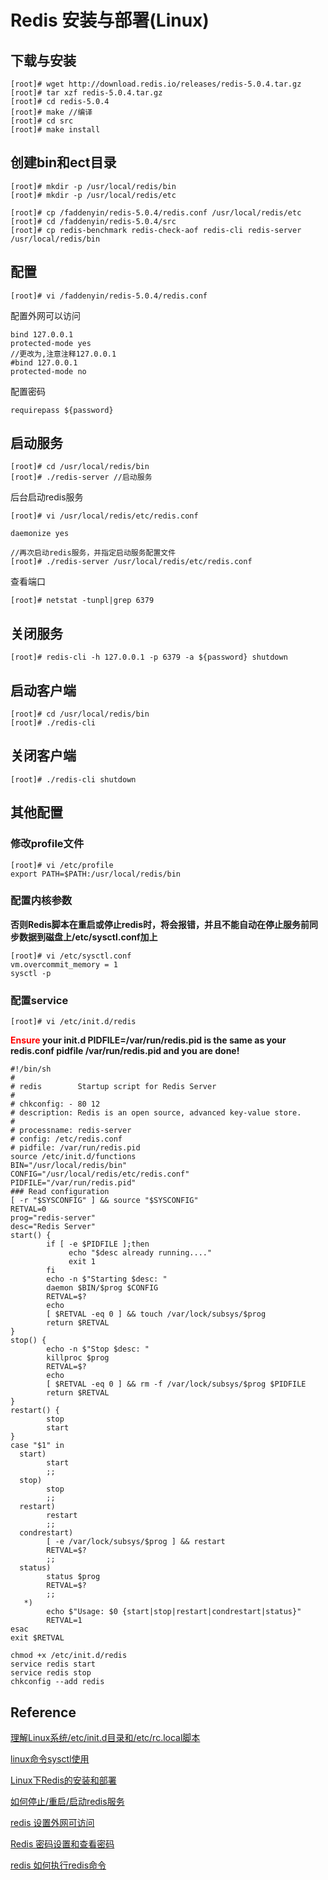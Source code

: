# Redis 安装与部署(Linux)
 



## 下载与安装
`````
[root]# wget http://download.redis.io/releases/redis-5.0.4.tar.gz
[root]# tar xzf redis-5.0.4.tar.gz
[root]# cd redis-5.0.4
[root]# make //编译
[root]# cd src
[root]# make install
`````
## 创建bin和ect目录
`````
[root]# mkdir -p /usr/local/redis/bin
[root]# mkdir -p /usr/local/redis/etc

[root]# cp /faddenyin/redis-5.0.4/redis.conf /usr/local/redis/etc
[root]# cd /faddenyin/redis-5.0.4/src
[root]# cp redis-benchmark redis-check-aof redis-cli redis-server /usr/local/redis/bin
`````

## 配置
`````
[root]# vi /faddenyin/redis-5.0.4/redis.conf
`````
配置外网可以访问
`````
bind 127.0.0.1
protected-mode yes
//更改为,注意注释127.0.0.1
#bind 127.0.0.1
protected-mode no

`````
配置密码
`````
requirepass ${password}
`````

## 启动服务
`````
[root]# cd /usr/local/redis/bin
[root]# ./redis-server //启动服务
`````

后台启动redis服务
`````
[root]# vi /usr/local/redis/etc/redis.conf

daemonize yes

//再次启动redis服务，并指定启动服务配置文件
[root]# ./redis-server /usr/local/redis/etc/redis.conf
`````
查看端口
`````
[root]# netstat -tunpl|grep 6379
`````
## 关闭服务
`````
[root]# redis-cli -h 127.0.0.1 -p 6379 -a ${password} shutdown
`````
## 启动客户端
`````
[root]# cd /usr/local/redis/bin
[root]# ./redis-cli
`````
## 关闭客户端
`````
[root]# ./redis-cli shutdown 
`````
## 其他配置
### 修改profile文件
`````
[root]# vi /etc/profile
export PATH=$PATH:/usr/local/redis/bin
`````
### 配置内核参数
**否则Redis脚本在重启或停止redis时，将会报错，并且不能自动在停止服务前同步数据到磁盘上/etc/sysctl.conf加上**
`````
[root]# vi /etc/sysctl.conf
vm.overcommit_memory = 1 
sysctl -p
`````
### 配置service
`````
[root]# vi /etc/init.d/redis
`````
**<span style="color:red">Ensure</span> your init.d PIDFILE=/var/run/redis.pid is the same as your redis.conf pidfile
/var/run/redis.pid and you are done!**
`````
#!/bin/sh
#
# redis        Startup script for Redis Server
#
# chkconfig: - 80 12
# description: Redis is an open source, advanced key-value store.
#
# processname: redis-server
# config: /etc/redis.conf
# pidfile: /var/run/redis.pid
source /etc/init.d/functions
BIN="/usr/local/redis/bin"
CONFIG="/usr/local/redis/etc/redis.conf"
PIDFILE="/var/run/redis.pid"
### Read configuration
[ -r "$SYSCONFIG" ] && source "$SYSCONFIG"
RETVAL=0
prog="redis-server"
desc="Redis Server"
start() {
        if [ -e $PIDFILE ];then
             echo "$desc already running...."
             exit 1
        fi
        echo -n $"Starting $desc: "
        daemon $BIN/$prog $CONFIG
        RETVAL=$?
        echo
        [ $RETVAL -eq 0 ] && touch /var/lock/subsys/$prog
        return $RETVAL
}
stop() {
        echo -n $"Stop $desc: "
        killproc $prog
        RETVAL=$?
        echo
        [ $RETVAL -eq 0 ] && rm -f /var/lock/subsys/$prog $PIDFILE
        return $RETVAL
}
restart() {
        stop
        start
}
case "$1" in
  start)
        start
        ;;
  stop)
        stop
        ;;
  restart)
        restart
        ;;
  condrestart)
        [ -e /var/lock/subsys/$prog ] && restart
        RETVAL=$?
        ;;
  status)
        status $prog
        RETVAL=$?
        ;;
   *)
        echo $"Usage: $0 {start|stop|restart|condrestart|status}"
        RETVAL=1
esac
exit $RETVAL
`````
`````
chmod +x /etc/init.d/redis
service redis start
service redis stop
chkconfig --add redis
`````


## Reference 
[理解Linux系统/etc/init.d目录和/etc/rc.local脚本](https://blog.csdn.net/acs713/article/details/7322082)

[linux命令sysctl使用](https://www.cnblogs.com/codeblock/p/5207431.html)

[Linux下Redis的安装和部署](https://www.cnblogs.com/wangchunniu1314/p/6339416.html)

[如何停止/重启/启动redis服务](http://outofmemory.cn/code-snippet/37597/how-to-stop-start-restart-redis-server)

[redis 设置外网可访问](https://www.cnblogs.com/zhangqigao/p/9110544.html)

[Redis 密码设置和查看密码](https://www.cnblogs.com/suanshun/p/7699084.html)

[redis 如何执行redis命令](https://www.cnblogs.com/AlanLee/p/5927700.html)
